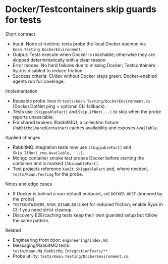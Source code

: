 # Docker/Testcontainers skip guards for tests

Short contract
- Input: None at runtime; tests probe the local Docker daemon via `Koan.Testing.DockerEnvironment`.
- Output: Tests execute when Docker is reachable; otherwise they are skipped deterministically with a clear reason.
- Error modes: No hard failures due to missing Docker; Testcontainers `Ryuk` is disabled to reduce friction.
- Success criteria: CI/dev without Docker stays green; Docker-enabled agents run full coverage.

Implementation
- Reusable probe lives in `tests/Koan.Testing/DockerEnvironment.cs` (Docker.DotNet ping + optional CLI fallback).
- Tests use `[SkippableFact]` and `Skip.IfNot(...)` to skip when the probe reports unavailable.
- For shared brokers (RabbitMQ), a collection fixture (`RabbitMqSharedContainer`) caches availability and exposes `Available`.

Applied changes
- RabbitMQ integration tests now use `[SkippableFact]` and `Skip.IfNot(_rmq.Available, ...)`.
- Mongo container smoke test probes Docker before starting the container and is marked `[SkippableFact]`.
- Test projects reference `Xunit.SkippableFact` and, where needed, `tests/Koan.Testing` for the probe.

Notes and edge cases
- If Docker is behind a non-default endpoint, set `DOCKER_HOST` (honored by the probe).
- `TESTCONTAINERS_RYUK_DISABLED` is set for reduced friction; enable Ryuk in CI if you need strict cleanup.
- Discovery E2E/caching tests keep their own guarded setup but follow the same pattern.

Related
- Engineering front door: `engineering/index.md`.
- Messaging/RabbitMQ tests: `tests/Koan.Mq.RabbitMq.IntegrationTests/**`.
- Probe utility: `tests/Koan.Testing/DockerEnvironment.cs`.